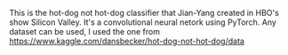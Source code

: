 This is the hot-dog not hot-dog classifier that Jian-Yang created in HBO's show Silicon Valley.
It's a convolutional neural netork using PyTorch. 
Any dataset can be used, I used the one from https://www.kaggle.com/dansbecker/hot-dog-not-hot-dog/data
